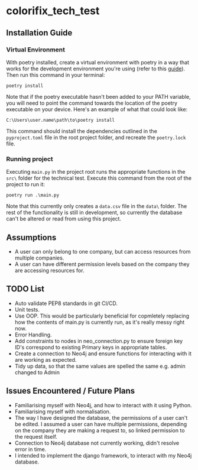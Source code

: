 # colorifix_tech_test

## Installation Guide

### Virtual Environment
With poetry installed, create a virtual environment with poetry in a way that works for the development environment 
you're using (refer to this [guide](https://python-poetry.org/docs/)). 
Then run this command in your terminal:

```
poetry install
```

Note that if the poetry executable hasn't been added to your PATH variable, you will need to point the command towards
the location of the poetry executable on your device. Here's an example of what that could look like:

```
C:\Users\user.name\path\to\poetry install
```

This command should install the dependencies outlined in the `pyproject.toml` file in the root project folder, 
and recreate the `poetry.lock` file.

### Running project
Executing `main.py` in the project root runs the appropriate functions in the `src\` folder for the technical test.
Execute this command from the root of the project to run it:

```
poetry run .\main.py
```

Note that this currently only creates a `data.csv` file in the `data\` folder. The rest of the functionality is still
in development, so currently the database can't be altered or read from using this project.

## Assumptions
* A user can only belong to one company, but can access resources from multiple companies.
* A user can have different permission levels based on the company they are accessing resources for.

## TODO List
* Auto validate PEP8 standards in git CI/CD.
* Unit tests.
* Use OOP. This would be particularly beneficial for copmletely replacing how the contents of main.py is currently run, as it's really messy right now.
* Error Handling.
* Add constraints to nodes in neo_connection.py to ensure foreign key ID's correspond to existing Primary keys in
appropriate tables.
* Create a connection to Neo4j and ensure functions for interacting with it are working as expected.
* Tidy up data, so that the same values are spelled the same e.g. admin changed to Admin

## Issues Encountered / Future Plans
* Familiarising myself with Neo4j, and how to interact with it using Python.
* Familiarising myself with normalisation.
* The way I have designed the database, the permissions of a user can't be edited. I assumed a user can have multiple
permissions, depending on the company they are making a request to, so linked permission to the request itself.
* Connection to Neo4j database not currently working, didn't resolve error in time.
* I intended to implement the django framework, to interact with my Neo4j database.
